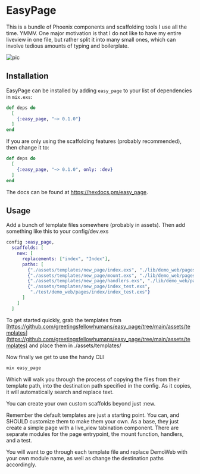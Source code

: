 # EasyPage

This is a bundle of Phoenix components and scaffolding tools I use all the time. YMMV.
One major motivation is that I do not like to have my entire liveview in one file, but rather split it into many small ones, which can involve tedious amounts of typing and boilerplate.

![pic](https://github.com/user-attachments/assets/f52361a3-1fac-46cb-ad2c-5f184028da72)

## Installation

EasyPage can be installed by adding `easy_page` to your list of dependencies in `mix.exs`:

```elixir
def deps do
  [
    {:easy_page, "~> 0.1.0"}
  ]
end
```

If you are only using the scaffolding features (probably recommended), then change it to:
```elixir
def deps do
  [
    {:easy_page, "~> 0.1.0", only: :dev}
  ]
end
```

The docs can be found at <https://hexdocs.pm/easy_page>.

## Usage

Add a bunch of template files somewhere (probably in assets).
Then add something like this to your config/dev.exs

```elixir
config :easy_page,
  scaffolds: [
    new: [
      replacements: ["index", "Index"],
      paths: [
        {"./assets/templates/new_page/index.exs", "./lib/demo_web/pages/index/index.ex"},
        {"./assets/templates/new_page/mount.exs", "./lib/demo_web/pages/index/mount.ex"},
        {"./assets/templates/new_page/handlers.exs", "./lib/demo_web/pages/index/handlers.ex"},
        {"./assets/templates/new_page/index_test.exs",
         "./test/demo_web/pages/index/index_test.exs"}
      ]
    ]
  ]
```

To get started quickly, grab the templates from [https://github.com/greetingsfellowhumans/easy_page/tree/main/assets/templates](https://github.com/greetingsfellowhumans/easy_page/tree/main/assets/templates) and place them in ./assets/templates/

Now finally we get to use the handy CLI

```bash
mix easy_page
```

Which will walk you through the process of copying the files from their template path, into the destination path specified in the config. As it copies, it will automatically search and replace text.

You can create your own custom scaffolds beyond just :new.

Remember the default templates are just a starting point. You can, and SHOULD customize them to make them your own. As a base, they just create a simple page with a live_view tabination component. There are separate modules for the page entrypoint, the mount function, handlers, and a test.

You will want to go through each template file and replace DemoWeb with your own module name, as well as change the destination paths accordingly.

